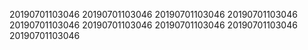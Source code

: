 20190701103046
20190701103046
20190701103046
20190701103046
20190701103046
20190701103046
20190701103046
20190701103046
20190701103046
